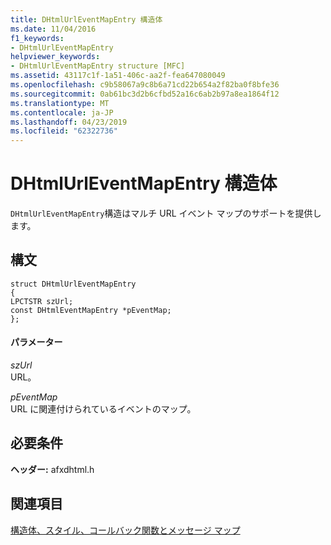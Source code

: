 ```yaml
---
title: DHtmlUrlEventMapEntry 構造体
ms.date: 11/04/2016
f1_keywords:
- DHtmlUrlEventMapEntry
helpviewer_keywords:
- DHtmlUrlEventMapEntry structure [MFC]
ms.assetid: 43117c1f-1a51-406c-aa2f-fea647080049
ms.openlocfilehash: c9b58067a9c8b6a71cd22b654a2f82ba0f8bfe36
ms.sourcegitcommit: 0ab61bc3d2b6cfbd52a16c6ab2b97a8ea1864f12
ms.translationtype: MT
ms.contentlocale: ja-JP
ms.lasthandoff: 04/23/2019
ms.locfileid: "62322736"
---
```

# <a name="dhtmlurleventmapentry-structure"></a>DHtmlUrlEventMapEntry 構造体

`DHtmlUrlEventMapEntry`構造はマルチ URL イベント マップのサポートを提供します。

## <a name="syntax"></a>構文

```
struct DHtmlUrlEventMapEntry
{
LPCTSTR szUrl;
const DHtmlEventMapEntry *pEventMap;
};
```

#### <a name="parameters"></a>パラメーター

*szUrl*<br/>
URL。

*pEventMap*<br/>
URL に関連付けられているイベントのマップ。

## <a name="requirements"></a>必要条件

**ヘッダー:** afxdhtml.h

## <a name="see-also"></a>関連項目

[構造体、スタイル、コールバック関数とメッセージ マップ](../../mfc/reference/structures-styles-callbacks-and-message-maps.md)
